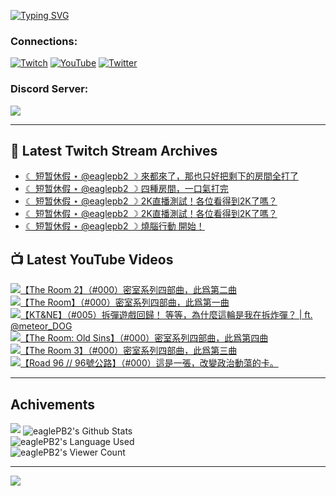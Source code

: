 <!--### Hello people, I'm EaglePB2 - The one who building something for fun 👋
Thank you for standby for this profile.   
The purpose of this profile is coming soon.   
You may come back later, as you wish if this readme.md is updated.   -->

<a href="https://git.io/typing-svg"><img src="https://readme-typing-svg.herokuapp.com?font=Fira+Code&duration=1000&pause=5000&vCenter=true&random=false&width=500&lines=%F0%9F%91%8B+Hello+Everyone%2C+I'm+EaglePB2.;%F0%9F%99%87+Thank+you+for+stopping+by+my+profile.+;%F0%9F%94%AD+%3D%3D%3D%3D+%F0%9F%94%AD;%F0%9F%91%8B+%E4%BD%A0%E5%A5%BD%EF%BC%8C%E6%AD%A1%E8%BF%8E%E4%BE%86%E5%88%B0%E6%88%91%E7%9A%84%E4%BB%A3%E7%A2%BC%E5%BA%AB%E3%80%82;%F0%9F%99%87+%E6%84%9F%E8%AC%9D%E5%89%8D%E4%BE%86%E5%8F%83%E8%A7%80%E5%B0%8F%E5%B1%8B+owo~" alt="Typing SVG" /></a>

### Connections:

[![Twitch](https://img.shields.io/badge/Twitch-9347FF?style=flat-square&logo=twitch&logoColor=white)](https://www.twitch.tv/eaglepb2)
[![YouTube](https://img.shields.io/badge/YouTube-%23FF0000.svg?style=flat-square&logo=YouTube&logoColor=white)](https://www.youtube.com/eaglepb2)
[![Twitter](https://img.shields.io/badge/Twitter-%231DA1F2.svg?style=flat-square&logo=Twitter&logoColor=white)](https://twitter.com/eaglepb2)

### Discord Server:

[![](https://invidget.switchblade.xyz/qKrub9b?theme=dark&language=ch)](https://discord.gg/qKrub9b)

---

## 👾 Latest Twitch Stream Archives
<!-- TWITCH:START -->
- [☾ 短暂休假 ⋆ @eaglepb2 ☽  來都來了，那也只好把剩下的房間全打了](https://www.twitch.tv/videos/2515476863)
- [☾ 短暂休假 ⋆ @eaglepb2 ☽  四種房間，一口氣打完](https://www.twitch.tv/videos/2513013280)
- [☾ 短暂休假 ⋆ @eaglepb2 ☽  2K直播測試！各位看得到2K了嗎？](https://www.twitch.tv/videos/2510454941)
- [☾ 短暂休假 ⋆ @eaglepb2 ☽  2K直播測試！各位看得到2K了嗎？](https://www.twitch.tv/videos/2510411569)
- [☾ 短暂休假 ⋆ @eaglepb2 ☽  燒腦行動 開始！](https://www.twitch.tv/videos/2508597654)
<!-- TWITCH:END -->



## 📺 Latest YouTube Videos
<!-- YOUTUBE:START -->
<!-- YOUTUBE:END -->

<!-- BEGIN YOUTUBE-CARDS -->
<a href="https://www.youtube.com/watch?v=W5XHJOIyjc0">
  <picture>
    <source media="(prefers-color-scheme: dark)" srcset="https://ytcards.demolab.com/?id=W5XHJOIyjc0&title=%E3%80%90The+Room+2%E3%80%91%EF%BC%88%23000%EF%BC%89%E5%AF%86%E5%AE%A4%E7%B3%BB%E5%88%97%E5%9B%9B%E9%83%A8%E6%9B%B2%EF%BC%8C%E6%AD%A4%E7%88%B2%E7%AC%AC%E4%BA%8C%E6%9B%B2&lang=zh&timestamp=1752833440&background_color=%230d1117&title_color=%23ffffff&stats_color=%23dedede&max_title_lines=1&width=250&border_radius=5&duration=0">
    <img src="https://ytcards.demolab.com/?id=W5XHJOIyjc0&title=%E3%80%90The+Room+2%E3%80%91%EF%BC%88%23000%EF%BC%89%E5%AF%86%E5%AE%A4%E7%B3%BB%E5%88%97%E5%9B%9B%E9%83%A8%E6%9B%B2%EF%BC%8C%E6%AD%A4%E7%88%B2%E7%AC%AC%E4%BA%8C%E6%9B%B2&lang=zh&timestamp=1752833440&background_color=%23ffffff&title_color=%2324292f&stats_color=%2357606a&max_title_lines=1&width=250&border_radius=5&duration=0" alt="【The Room 2】（#000）密室系列四部曲，此爲第二曲" title="【The Room 2】（#000）密室系列四部曲，此爲第二曲">
  </picture>
</a>
<a href="https://www.youtube.com/watch?v=80u50PqcXNA">
  <picture>
    <source media="(prefers-color-scheme: dark)" srcset="https://ytcards.demolab.com/?id=80u50PqcXNA&title=%E3%80%90The+Room%E3%80%91%EF%BC%88%23000%EF%BC%89%E5%AF%86%E5%AE%A4%E7%B3%BB%E5%88%97%E5%9B%9B%E9%83%A8%E6%9B%B2%EF%BC%8C%E6%AD%A4%E7%88%B2%E7%AC%AC%E4%B8%80%E6%9B%B2&lang=zh&timestamp=1752833238&background_color=%230d1117&title_color=%23ffffff&stats_color=%23dedede&max_title_lines=1&width=250&border_radius=5&duration=6744">
    <img src="https://ytcards.demolab.com/?id=80u50PqcXNA&title=%E3%80%90The+Room%E3%80%91%EF%BC%88%23000%EF%BC%89%E5%AF%86%E5%AE%A4%E7%B3%BB%E5%88%97%E5%9B%9B%E9%83%A8%E6%9B%B2%EF%BC%8C%E6%AD%A4%E7%88%B2%E7%AC%AC%E4%B8%80%E6%9B%B2&lang=zh&timestamp=1752833238&background_color=%23ffffff&title_color=%2324292f&stats_color=%2357606a&max_title_lines=1&width=250&border_radius=5&duration=6744" alt="【The Room】（#000）密室系列四部曲，此爲第一曲" title="【The Room】（#000）密室系列四部曲，此爲第一曲">
  </picture>
</a>
<a href="https://www.youtube.com/watch?v=cRGLl2U3hsw">
  <picture>
    <source media="(prefers-color-scheme: dark)" srcset="https://ytcards.demolab.com/?id=cRGLl2U3hsw&title=%E3%80%90KT%26NE%E3%80%91%EF%BC%88%23005%EF%BC%89%E6%8B%86%E5%BD%88%E9%81%8A%E6%88%B2%E5%9B%9E%E6%AD%B8%EF%BC%81+%E7%AD%89%E7%AD%89%EF%BC%8C%E7%82%BA%E4%BB%80%E9%BA%BC%E9%80%99%E8%BC%AA%E6%98%AF%E6%88%91%E5%9C%A8%E6%8B%86%E7%82%B8%E5%BD%88%EF%BC%9F+%7C+ft.++%40meteor_DOG&lang=zh&timestamp=1752833858&background_color=%230d1117&title_color=%23ffffff&stats_color=%23dedede&max_title_lines=1&width=250&border_radius=5&duration=0">
    <img src="https://ytcards.demolab.com/?id=cRGLl2U3hsw&title=%E3%80%90KT%26NE%E3%80%91%EF%BC%88%23005%EF%BC%89%E6%8B%86%E5%BD%88%E9%81%8A%E6%88%B2%E5%9B%9E%E6%AD%B8%EF%BC%81+%E7%AD%89%E7%AD%89%EF%BC%8C%E7%82%BA%E4%BB%80%E9%BA%BC%E9%80%99%E8%BC%AA%E6%98%AF%E6%88%91%E5%9C%A8%E6%8B%86%E7%82%B8%E5%BD%88%EF%BC%9F+%7C+ft.++%40meteor_DOG&lang=zh&timestamp=1752833858&background_color=%23ffffff&title_color=%2324292f&stats_color=%2357606a&max_title_lines=1&width=250&border_radius=5&duration=0" alt="【KT&NE】（#005）拆彈遊戲回歸！ 等等，為什麼這輪是我在拆炸彈？ | ft.  @meteor_DOG" title="【KT&NE】（#005）拆彈遊戲回歸！ 等等，為什麼這輪是我在拆炸彈？ | ft.  @meteor_DOG">
  </picture>
</a>
<a href="https://www.youtube.com/watch?v=3aOLDtmwb20">
  <picture>
    <source media="(prefers-color-scheme: dark)" srcset="https://ytcards.demolab.com/?id=3aOLDtmwb20&title=%E3%80%90The+Room%3A+Old+Sins%E3%80%91%EF%BC%88%23000%EF%BC%89%E5%AF%86%E5%AE%A4%E7%B3%BB%E5%88%97%E5%9B%9B%E9%83%A8%E6%9B%B2%EF%BC%8C%E6%AD%A4%E7%88%B2%E7%AC%AC%E5%9B%9B%E6%9B%B2&lang=zh&timestamp=1752833678&background_color=%230d1117&title_color=%23ffffff&stats_color=%23dedede&max_title_lines=1&width=250&border_radius=5&duration=0">
    <img src="https://ytcards.demolab.com/?id=3aOLDtmwb20&title=%E3%80%90The+Room%3A+Old+Sins%E3%80%91%EF%BC%88%23000%EF%BC%89%E5%AF%86%E5%AE%A4%E7%B3%BB%E5%88%97%E5%9B%9B%E9%83%A8%E6%9B%B2%EF%BC%8C%E6%AD%A4%E7%88%B2%E7%AC%AC%E5%9B%9B%E6%9B%B2&lang=zh&timestamp=1752833678&background_color=%23ffffff&title_color=%2324292f&stats_color=%2357606a&max_title_lines=1&width=250&border_radius=5&duration=0" alt="【The Room: Old Sins】（#000）密室系列四部曲，此爲第四曲" title="【The Room: Old Sins】（#000）密室系列四部曲，此爲第四曲">
  </picture>
</a>
<a href="https://www.youtube.com/watch?v=qxdsxjnkcYM">
  <picture>
    <source media="(prefers-color-scheme: dark)" srcset="https://ytcards.demolab.com/?id=qxdsxjnkcYM&title=%E3%80%90The+Room+3%E3%80%91%EF%BC%88%23000%EF%BC%89%E5%AF%86%E5%AE%A4%E7%B3%BB%E5%88%97%E5%9B%9B%E9%83%A8%E6%9B%B2%EF%BC%8C%E6%AD%A4%E7%88%B2%E7%AC%AC%E4%B8%89%E6%9B%B2&lang=zh&timestamp=1752833575&background_color=%230d1117&title_color=%23ffffff&stats_color=%23dedede&max_title_lines=1&width=250&border_radius=5&duration=0">
    <img src="https://ytcards.demolab.com/?id=qxdsxjnkcYM&title=%E3%80%90The+Room+3%E3%80%91%EF%BC%88%23000%EF%BC%89%E5%AF%86%E5%AE%A4%E7%B3%BB%E5%88%97%E5%9B%9B%E9%83%A8%E6%9B%B2%EF%BC%8C%E6%AD%A4%E7%88%B2%E7%AC%AC%E4%B8%89%E6%9B%B2&lang=zh&timestamp=1752833575&background_color=%23ffffff&title_color=%2324292f&stats_color=%2357606a&max_title_lines=1&width=250&border_radius=5&duration=0" alt="【The Room 3】（#000）密室系列四部曲，此爲第三曲" title="【The Room 3】（#000）密室系列四部曲，此爲第三曲">
  </picture>
</a>
<a href="https://www.youtube.com/watch?v=lLTLPV-9sGg">
  <picture>
    <source media="(prefers-color-scheme: dark)" srcset="https://ytcards.demolab.com/?id=lLTLPV-9sGg&title=%E3%80%90Road+96+%2F%2F+96%E8%99%9F%E5%85%AC%E8%B7%AF%E3%80%91%EF%BC%88%23000%EF%BC%89%E9%80%99%E6%98%AF%E4%B8%80%E5%BC%B5%EF%BC%8C%E6%94%B9%E8%AE%8A%E6%94%BF%E6%B2%BB%E5%8B%95%E8%95%A9%E7%9A%84%E5%8D%A1%E3%80%82&lang=zh&timestamp=1752654373&background_color=%230d1117&title_color=%23ffffff&stats_color=%23dedede&max_title_lines=1&width=250&border_radius=5&duration=21731">
    <img src="https://ytcards.demolab.com/?id=lLTLPV-9sGg&title=%E3%80%90Road+96+%2F%2F+96%E8%99%9F%E5%85%AC%E8%B7%AF%E3%80%91%EF%BC%88%23000%EF%BC%89%E9%80%99%E6%98%AF%E4%B8%80%E5%BC%B5%EF%BC%8C%E6%94%B9%E8%AE%8A%E6%94%BF%E6%B2%BB%E5%8B%95%E8%95%A9%E7%9A%84%E5%8D%A1%E3%80%82&lang=zh&timestamp=1752654373&background_color=%23ffffff&title_color=%2324292f&stats_color=%2357606a&max_title_lines=1&width=250&border_radius=5&duration=21731" alt="【Road 96 // 96號公路】（#000）這是一張，改變政治動蕩的卡。" title="【Road 96 // 96號公路】（#000）這是一張，改變政治動蕩的卡。">
  </picture>
</a>
<!-- END YOUTUBE-CARDS -->

---

## Achivements
[![](https://github-profile-trophy.vercel.app/?username=eaglepb2&theme=monokai&no-bg=true&&title=Repositories,Issues,Commit,MultiLanguage)](https://github.com/anuraghazra/github-readme-stats)
<img align="center" alt="eaglePB2's Github Stats" src="https://github-readme-stats.vercel.app/api?username=eaglePB2&show_icons=true&hide_border=true&theme=merko" />
<br>
<img align="center" alt="eaglePB2's Language Used" src="https://github-readme-stats.vercel.app/api/top-langs/?username=eaglePB2&show_icons=true&hide_border=true&theme=merko&layout=compact&langs_count=8" />
<br>
<img align="center" alt="eaglePB2's Viewer Count" src="https://visitcount.itsvg.in/api?id=eaglepb2&label=Profile%20Views&color=3&icon=5&pretty=true" />

<hr>

<!-- RANDOMQUOTE:START -->
![](https://quotes-github-readme.vercel.app/api?type=horizontal&theme=merko)
<!-- RANDOMQUOTE:END -->


<!--
       _____   _   _   _____       _____   _   _   ____   
      |_   _| | | | | |  ___|     |  ___| | \ | | |  _  \  
        | |   | |_| | | |___      | |___  |  \| | | | | | 
        | |   |  _  | |  ___|     |  ___| |     | | | | | 
        | |   | | | | | |___      | |___  | |\  | | |_| | 
        |_|   |_| |_| |_____|     |_____| |_| \_| |____ / 
      
-->
